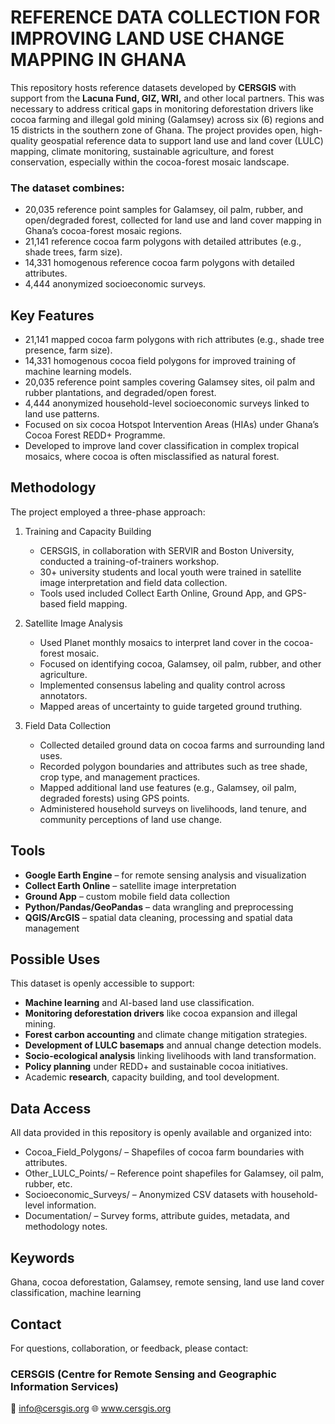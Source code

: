 # REFERENCE DATA COLLECTION FOR IMPROVING LAND USE CHANGE MAPPING IN GHANA
This repository hosts reference datasets developed by **CERSGIS** with support from the **Lacuna Fund, GIZ, WRI,** and other local partners. This was necessary to address critical gaps in monitoring deforestation drivers like cocoa farming and illegal gold mining (Galamsey) across six (6) regions and 15 districts in the southern zone of Ghana.
The project provides open, high-quality geospatial reference data to support land use and land cover (LULC) mapping, climate monitoring, sustainable agriculture, and forest conservation, especially within the cocoa-forest mosaic landscape.

### The dataset combines:
- 20,035 reference point samples for Galamsey, oil palm, rubber, and open/degraded forest, collected for land use and land cover mapping in Ghana’s cocoa-forest mosaic regions.
- 21,141 reference cocoa farm polygons with detailed attributes (e.g., shade trees, farm size).
- 14,331 homogenous reference cocoa farm polygons with detailed attributes.
- 4,444 anonymized socioeconomic surveys.

## Key Features
- 21,141 mapped cocoa farm polygons with rich attributes (e.g., shade tree presence, farm size).
- 14,331 homogenous cocoa field polygons for improved training of machine learning models.
- 20,035 reference point samples covering Galamsey sites, oil palm and rubber plantations, and degraded/open forest.
- 4,444 anonymized household-level socioeconomic surveys linked to land use patterns.
- Focused on six cocoa Hotspot Intervention Areas (HIAs) under Ghana’s Cocoa Forest REDD+ Programme.
- Developed to improve land cover classification in complex tropical mosaics, where cocoa is often misclassified as natural forest.


## Methodology
The project employed a three-phase approach:

1. Training and Capacity Building
   - CERSGIS, in collaboration with SERVIR and Boston University, conducted a training-of-trainers workshop.
   - 30+ university students and local youth were trained in satellite image interpretation and field data collection.
   - Tools used included Collect Earth Online, Ground App, and GPS-based field mapping.
  
2. Satellite Image Analysis
   - Used Planet monthly mosaics to interpret land cover in the cocoa-forest mosaic.
   - Focused on identifying cocoa, Galamsey, oil palm, rubber, and other agriculture.
   - Implemented consensus labeling and quality control across annotators.
   - Mapped areas of uncertainty to guide targeted ground truthing.
  
3. Field Data Collection
   - Collected detailed ground data on cocoa farms and surrounding land uses.
   - Recorded polygon boundaries and attributes such as tree shade, crop type, and management practices.
   - Mapped additional land use features (e.g., Galamsey, oil palm, degraded forests) using GPS points.
   - Administered household surveys on livelihoods, land tenure, and community perceptions of land use change.


## Tools
- **Google Earth Engine** – for remote sensing analysis and visualization
- **Collect Earth Online** – satellite image interpretation
- **Ground App** – custom mobile field data collection
- **Python/Pandas/GeoPandas** – data wrangling and preprocessing
- **QGIS/ArcGIS** – spatial data cleaning, processing and spatial data management


## Possible Uses
This dataset is openly accessible to support:
- **Machine learning** and AI-based land use classification.
- **Monitoring deforestation drivers** like cocoa expansion and illegal mining.
- **Forest carbon accounting** and climate change mitigation strategies.
- **Development of LULC basemaps** and annual change detection models.
- **Socio-ecological analysis** linking livelihoods with land transformation.
- **Policy planning** under REDD+ and sustainable cocoa initiatives.
- Academic **research**, capacity building, and tool development.


## Data Access
All data provided in this repository is openly available and organized into:
- Cocoa_Field_Polygons/ – Shapefiles of cocoa farm boundaries with attributes.
- Other_LULC_Points/ – Reference point shapefiles for Galamsey, oil palm, rubber, etc.
- Socioeconomic_Surveys/ – Anonymized CSV datasets with household-level information.
- Documentation/ – Survey forms, attribute guides, metadata, and methodology notes.


## Keywords
Ghana, cocoa deforestation, Galamsey, remote sensing, land use land cover classification, machine learning


## Contact
For questions, collaboration, or feedback, please contact:
### CERSGIS (Centre for Remote Sensing and Geographic Information Services)
📧 <a href="mailto:info@cersgis.org">info@cersgis.org</a>
🌐 <a herf="www.cersgis.org">www.cersgis.org</a>